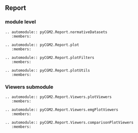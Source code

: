 ## Report

### module level
```{eval-rst}
.. automodule:: pyCGM2.Report.normativeDatasets
   :members:
```

```{eval-rst}
.. automodule:: pyCGM2.Report.plot
   :members:
```

```{eval-rst}
.. automodule:: pyCGM2.Report.plotFilters
   :members:
```

```{eval-rst}
.. automodule:: pyCGM2.Report.plotUtils
   :members:
```


### Viewers submodule

```{eval-rst}
.. automodule:: pyCGM2.Report.Viewers.plotViewers
   :members:
```

```{eval-rst}
.. automodule:: pyCGM2.Report.Viewers.emgPlotViewers
   :members:
```

```{eval-rst}
.. automodule:: pyCGM2.Report.Viewers.comparisonPlotViewers
   :members:
```
